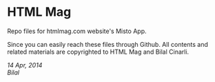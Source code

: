 # HTML Mag

Repo files for htmlmag.com website's Misto App.

Since you can easily reach these files through Github. All contents and related materials are copyrighted to HTML Mag and Bilal Cinarli.

_14 Apr, 2014_ <br />
_Bilal_